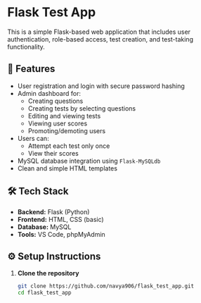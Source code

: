 # Flask Test App

This is a simple Flask-based web application that includes user authentication, role-based access, test creation, and test-taking functionality.

## 🚀 Features

- User registration and login with secure password hashing
- Admin dashboard for:
  - Creating questions
  - Creating tests by selecting questions
  - Editing and viewing tests
  - Viewing user scores
  - Promoting/demoting users
- Users can:
  - Attempt each test only once
  - View their scores
- MySQL database integration using `Flask-MySQLdb`
- Clean and simple HTML templates

## 🛠️ Tech Stack

- **Backend:** Flask (Python)
- **Frontend:** HTML, CSS (basic)
- **Database:** MySQL
- **Tools:** VS Code, phpMyAdmin

## ⚙️ Setup Instructions

1. **Clone the repository**
   ```bash
   git clone https://github.com/navya906/flask_test_app.git
   cd flask_test_app
